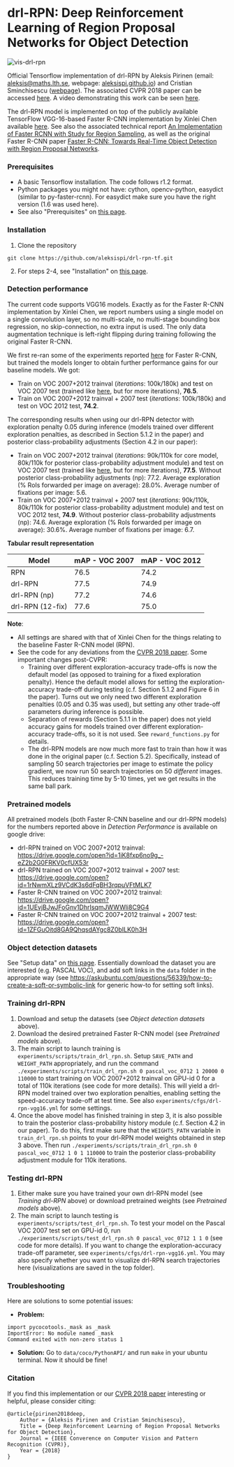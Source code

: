 # drl-RPN: Deep Reinforcement Learning of Region Proposal Networks for Object Detection
![vis-drl-rpn](https://user-images.githubusercontent.com/32370520/61851905-6e583200-aeb8-11e9-85c9-bf0350093a2f.png)

Official Tensorflow implementation of drl-RPN by Aleksis Pirinen (email: aleksis@maths.lth.se, webpage: [aleksispi.github.io](http://aleksispi.github.io)) and Cristian Sminchisescu ([webpage](http://www.maths.lth.se/sminchisescu/)). The associated CVPR 2018 paper can be accessed [here](http://openaccess.thecvf.com/content_cvpr_2018/papers/Pirinen_Deep_Reinforcement_Learning_CVPR_2018_paper.pdf). A video demonstrating this work can be seen [here](https://www.youtube.com/watch?v=XrszcAD-pnM).

The drl-RPN model is implemented on top of the publicly available TensorFlow VGG-16-based Faster R-CNN implementation by Xinlei Chen available [here](https://github.com/endernewton/tf-faster-rcnn). See also the associated technical report [An Implementation of Faster RCNN with Study for Region Sampling](https://arxiv.org/pdf/1702.02138.pdf), as well as the original Faster R-CNN paper [Faster R-CNN: Towards Real-Time Object Detection with Region Proposal Networks](http://arxiv.org/pdf/1506.01497.pdf).

### Prerequisites
- A basic Tensorflow installation. The code follows r1.2 format.
- Python packages you might not have: cython, opencv-python, easydict (similar to py-faster-rcnn). For easydict make sure you have the right version (1.6 was used here).
- See also "Prerequisites" on [this page](https://github.com/endernewton/tf-faster-rcnn).

### Installation
1. Clone the repository
  ```Shell
  git clone https://github.com/aleksispi/drl-rpn-tf.git
  ```
2. For steps 2-4, see "Installation" on [this page](https://github.com/endernewton/tf-faster-rcnn).

### Detection performance
The current code supports VGG16 models. Exactly as for the Faster R-CNN implementation by Xinlei Chen, we report numbers using a single model on a single convolution layer, so no multi-scale, no multi-stage bounding box regression, no skip-connection, no extra input is used. The only data augmentation technique is left-right flipping during training following the original Faster R-CNN. 

We first re-ran some of the experiments reported [here](https://github.com/endernewton/tf-faster-rcnn) for Faster R-CNN, but trained the models longer to obtain further performance gains for our baseline models. We got:
  - Train on VOC 2007+2012 trainval (*iterations*: 100k/180k) and test on VOC 2007 test (trained like [here](https://github.com/endernewton/tf-faster-rcnn), but for more iterations), **76.5**.
  - Train on VOC 2007+2012 trainval + 2007 test (*iterations*: 100k/180k) and test on VOC 2012 test, **74.2**.

The corresponding results when using our drl-RPN detector with exploration penalty 0.05 during inference (models trained over different exploration penalties, as described in Section 5.1.2 in the paper) and posterior class-probability adjustments (Section 4.2 in our paper):
  - Train on VOC 2007+2012 trainval (*iterations*: 90k/110k for core model, 80k/110k for posterior class-probability adjustment module) and test on VOC 2007 test (trained like [here](https://github.com/endernewton/tf-faster-rcnn), but for more iterations), **77.5**. Without posterior class-probability adjustments (np): 77.2. Average exploration (% RoIs forwarded per image on average): 28.0%. Average number of fixations per image: 5.6.
  - Train on VOC 2007+2012 trainval + 2007 test (*iterations*: 90k/110k, 80k/110k for posterior class-probability adjustment module) and test on VOC 2012 test, **74.9**. Without posterior class-probability adjustments (np): 74.6. Average exploration (% RoIs forwarded per image on average): 30.6%. Average number of fixations per image: 6.7.

**Tabular result representation**

| Model            | mAP - VOC 2007 | mAP - VOC 2012 |
| ---------------- | -------------- | -------------- |
| RPN              | 76.5           | 74.2           |
| drl-RPN          | 77.5           | 74.9           |
| drl-RPN (np)     | 77.2           | 74.6           |
| drl-RPN (12-fix) | 77.6           | 75.0           |

**Note**:
  - All settings are shared with that of Xinlei Chen for the things relating to the baseline Faster R-CNN model (RPN).
  - See the code for any deviations from the [CVPR 2018 paper](http://openaccess.thecvf.com/content_cvpr_2018/papers/Pirinen_Deep_Reinforcement_Learning_CVPR_2018_paper.pdf). Some important changes post-CVPR:
    - Training over different exploration-accuracy trade-offs is now the default model (as opposed to training for a fixed exploration penalty). Hence the default model allows for setting the exploration-accuracy trade-off during testing (c.f. Section 5.1.2 and Figure 6 in the paper). Turns out we only need two different exploration penalties (0.05 and 0.35 was used), but setting any other trade-off parameters during inference is possible.
    - Separation of rewards (Section 5.1.1 in the paper) does not yield accuracy gains for models trained over different exploration-accuracy trade-offs, so it is not used. See `reward_functions.py` for details.
    - The drl-RPN models are now much more fast to train than how it was done in the original paper (c.f. Section 5.2). Specifically, instead of sampling 50 search trajectories per image to estimate the policy gradient, we now run 50 search trajectories on 50 *different* images. This reduces training time by 5-10 times, yet we get results in the same ball park.

### Pretrained models
All pretrained models (both Faster R-CNN baseline and our drl-RPN models) for the numbers reported above in *Detection Performance* is available on google drive:
- drl-RPN trained on VOC 2007+2012 trainval: https://drive.google.com/open?id=1iK8fxp6no9g_-eZ2b2G0FRKV0cfUX53r
- drl-RPN trained on VOC 2007+2012 trainval + 2007 test: https://drive.google.com/open?id=1rNwmXLz9VCdK3s6dFqBH3rqpuVFtMLK7
- Faster R-CNN trained on VOC 2007+2012 trainval: https://drive.google.com/open?id=1UEvjBJwJFoGnv1DhrIsqmJWWWli8C9G4
- Faster R-CNN trained on VOC 2007+2012 trainval + 2007 test: https://drive.google.com/open?id=1ZFGuOitd8GA9QhqsdAYgc8Z0bILK0h3H

### Object detection datasets
See "Setup data" on [this page](https://github.com/endernewton/tf-faster-rcnn). Essentially download the dataset you are interested (e.g. PASCAL VOC), and add soft links in the `data` folder in the appropriate way (see https://askubuntu.com/questions/56339/how-to-create-a-soft-or-symbolic-link for generic how-to for setting soft links).

### Training drl-RPN
1. Download and setup the datasets (see *Object detection datasets* above).
2. Download the desired pretrained Faster R-CNN model (see *Pretrained models* above).
3. The main script to launch training is `experiments/scripts/train_drl_rpn.sh`. Setup `SAVE_PATH` and `WEIGHT_PATH` appropriately, and run the command
`./experiments/scripts/train_drl_rpn.sh 0 pascal_voc_0712 1 20000 0 110000` to start training on VOC 2007+2012 trainval on GPU-id 0 for a total of 110k iterations (see code for more details). This will yield a drl-RPN model trained over two exploration penalties, enabling setting the speed-accuracy trade-off at test time. See also `experiments/cfgs/drl-rpn-vgg16.yml` for some settings.
4. Once the above model has finished training in step 3, it is also possible to train the posterior class-probability history module (c.f. Section 4.2 in our paper). To do this, first make sure that the `WEIGHTS_PATH` variable in `train_drl_rpn.sh` points to your drl-RPN model weights obtained in step 3 above. Then run `./experiments/scripts/train_drl_rpn.sh 0 pascal_voc_0712 1 0 1 110000` to train the posterior class-probability adjustment module for 110k iterations.

### Testing drl-RPN
1. Either make sure you have trained your own drl-RPN model (see *Training drl-RPN* above) or download pretrained weights (see *Pretrained models* above).
2. The main script to launch testing is `experiments/scripts/test_drl_rpn.sh`. To test your model on the Pascal VOC 2007 test set on GPU-id 0, run `./experiments/scripts/test_drl_rpn.sh 0 pascal_voc_0712 1 1 0` (see code for more details). If you want to change the exploration-accuracy trade-off parameter, see `experiments/cfgs/drl-rpn-vgg16.yml`. You may also specify whether you want to visualize drl-RPN search trajectories here (visualizations are saved in the top folder).

### Troubleshooting
Here are solutions to some potential issues:
- **Problem:**
```
import pycocotools._mask as _mask
ImportError: No module named _mask
Command exited with non-zero status 1
```
- **Solution:** Go to `data/coco/PythonAPI/` and run `make` in your ubuntu terminal. Now it should be fine! 

### Citation
If you find this implementation or our [CVPR 2018 paper](http://openaccess.thecvf.com/content_cvpr_2018/papers/Pirinen_Deep_Reinforcement_Learning_CVPR_2018_paper.pdf) interesting or helpful, please consider citing:

    @article{pirinen2018deep,
        Author = {Aleksis Pirinen and Cristian Sminchisescu},
        Title = {Deep Reinforcement Learning of Region Proposal Networks for Object Detection},
        Journal = {IEEE Converence on Computer Vision and Pattern Recognition (CVPR)},
        Year = {2018}
    }
